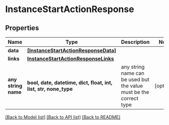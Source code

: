 # InstanceStartActionResponse


## Properties
Name | Type | Description | Notes
------------ | ------------- | ------------- | -------------
**data** | [**[InstanceStartActionResponseData]**](InstanceStartActionResponseData.md) |  | 
**links** | [**InstanceStartActionResponseLinks**](InstanceStartActionResponseLinks.md) |  | 
**any string name** | **bool, date, datetime, dict, float, int, list, str, none_type** | any string name can be used but the value must be the correct type | [optional]

[[Back to Model list]](../README.md#documentation-for-models) [[Back to API list]](../README.md#documentation-for-api-endpoints) [[Back to README]](../README.md)



